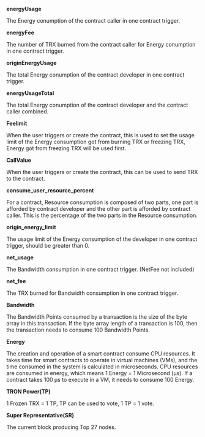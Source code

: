 **energyUsage**

The Energy conumption of the contract caller in one contract trigger.  

**energyFee** 

The number of TRX burned from the contract caller for Energy conumption in one contract trigger.   

**originEnergyUsage** 

The total Energy conumption of the contract developer in one contract trigger.  

**energyUsageTotal** 

The total Energy conumption of the contract developer and the contract caller combined.  

**Feelimit** 

When the user triggers or create the contract, this is used to set the usage limit of the Energy consumption got from burning TRX or freezing TRX, Energy got from freezing TRX will be used first.   

**CallValue**

When the user triggers or create the contract, this can be used to send TRX to the contract.  

**consume_user_resource_percent**

For a contract, Resource consumption is composed of two parts, one part is afforded by contract developer and the other part is afforded by contract caller. This is the percentage of the two parts in the Resource consumption.    
           
**origin_energy_limit**

The usage limit of the Energy consumption of the developer in one  contract trigger, should be greater than 0.   

**net_usage**

The Bandwidth consumption in one contract trigger.  (NetFee not included)

**net_fee** 

The TRX burned for Bandwidth consumption in one contract trigger.  

**Bandwidth**

The Bandwidth Points consumed by a transaction is the size of the byte array in this transaction. If the byte array length of a transaction is 100, then the transaction needs to consume 100 Bandwidth Points.

**Energy**

The creation and operation of a smart contract consume CPU resources. It takes time for smart contracts to operate in virtual machines (VMs), and the time consumed in the system is calculated in microseconds. CPU resources are consumed in energy, which means 1 Energy = 1 Microsecond (μs). If a contract takes 100 μs to execute in a VM, it needs to consume 100 Energy.

**TRON Power(TP)**

1 Frozen TRX = 1 TP, TP can be used to vote, 1 TP = 1 vote.

**Super Representative(SR)**

The current block producing Top 27 nodes.  

